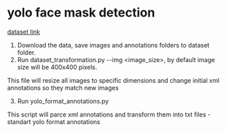 # yolo face mask detection
<a href='https://www.kaggle.com/andrewmvd/face-mask-detection' target="_blank">dataset link</a>

1. Download the data, save images and annotations folders to dataset folder.
2. Run dataset_transformation.py --img <image_size>, by default image size will be 400x400 pixels.

This file will resize all images to specific dimensions and change initial xml annotations so they match new images

3. Run yolo_format_annotations.py

This script will parce xml annotations and transform them into txt files - standart yolo format annotations
